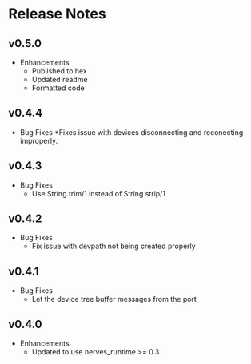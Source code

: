 # Release Notes

## v0.5.0

* Enhancements
  * Published to hex
  * Updated readme
  * Formatted code

## v0.4.4

* Bug Fixes
  *Fixes issue with devices disconnecting and reconecting improperly.

## v0.4.3

* Bug Fixes
  * Use String.trim/1 instead of String.strip/1

## v0.4.2

* Bug Fixes
  * Fix issue with devpath not being created properly

## v0.4.1

* Bug Fixes
  * Let the device tree buffer messages from the port

## v0.4.0

  * Enhancements
    * Updated to use nerves_runtime >= 0.3
